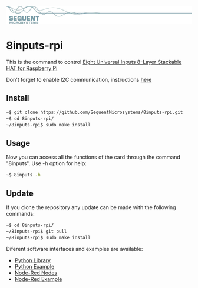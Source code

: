 [![8inputs-rpi](readmeres/sequent.jpg)](https://www.sequentmicrosystems.com)

# 8inputs-rpi


This is the command to control [Eight Universal Inputs 8-Layer Stackable HAT for Raspberry Pi](https://sequentmicrosystems.com/products/eight-hv-digital-inputs-for-raspberry-pi)

Don't forget to enable I2C communication, instructions [here](https://www.raspberrypi-spy.co.uk/2014/11/enabling-the-i2c-interface-on-the-raspberry-pi/)


## Install

```bash
~$ git clone https://github.com/SequentMicrosystems/8inputs-rpi.git
~$ cd 8inputs-rpi/
~/8inputs-rpi$ sudo make install
```
## Usage
Now you can access all the functions of the card through the command "8inputs". Use -h option for help:
```bash
~$ 8inputs -h
```
## Update
If you clone the repository any update can be made with the following commands:

```bash
~$ cd 8inputs-rpi/  
~/8inputs-rpi$ git pull
~/8inputs-rpi$ sudo make install
```  

Diferent software interfaces and examples are available:
* [Python Library](https://github.com/SequentMicrosystems/8inputs-rpi/tree/main/python)
* [Python Example](https://github.com/SequentMicrosystems/8inputs-rpi/blob/main/python/tests.py)
* [Node-Red Nodes](https://github.com/SequentMicrosystems/8inputs-rpi/tree/main/node-red-contrib-sm-8inputs) 
* [Node-Red Example](https://github.com/SequentMicrosystems/8inputs-rpi/tree/main/node-red-contrib-sm-8inputs/example)
